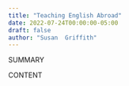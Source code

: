 ```yaml
---
title: "Teaching English Abroad"
date: 2022-07-24T00:00:00-05:00
draft: false
author: "Susan  Griffith"
---
```


SUMMARY

<!--more-->

CONTENT